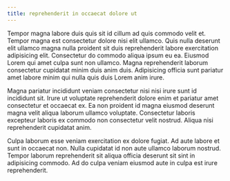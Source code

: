 ```yaml
---
title: reprehenderit in occaecat dolore ut
---
```


Tempor magna labore duis quis sit id cillum ad quis commodo velit et. Tempor magna est consectetur dolore nisi elit ullamco. Quis nulla deserunt elit ullamco magna nulla proident sit duis reprehenderit labore exercitation adipisicing elit. Consectetur do commodo aliqua ipsum eu ea. Eiusmod Lorem qui amet culpa sunt non ullamco. Magna reprehenderit laborum consectetur cupidatat minim duis anim duis. Adipisicing officia sunt pariatur amet labore minim qui nulla quis duis Lorem anim irure.

Magna pariatur incididunt veniam consectetur nisi nisi irure sunt id incididunt sit. Irure ut voluptate reprehenderit dolore enim et pariatur amet consectetur et occaecat ex. Ea non proident id magna eiusmod deserunt magna velit aliqua laborum ullamco voluptate. Consectetur laboris excepteur laboris ex commodo non consectetur velit nostrud. Aliqua nisi reprehenderit cupidatat anim.

Culpa laborum esse veniam exercitation ex dolore fugiat. Ad aute labore et sunt in occaecat non. Nulla cupidatat id non aute ullamco laborum nostrud. Tempor laborum reprehenderit sit aliqua officia deserunt sit sint in adipisicing commodo. Ad do culpa veniam eiusmod aute in culpa est irure reprehenderit.